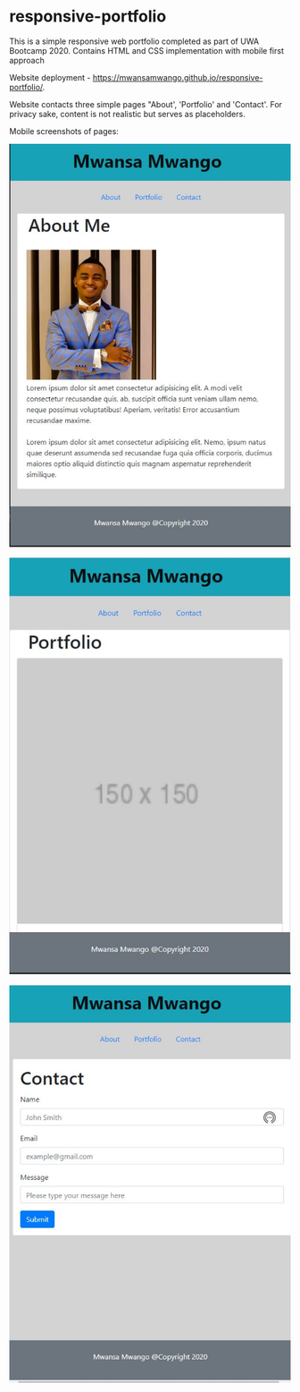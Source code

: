 # responsive-portfolio
This is a simple responsive web portfolio completed as part of UWA Bootcamp 2020. Contains HTML and CSS implementation with mobile first approach

Website deployment - https://mwansamwango.github.io/responsive-portfolio/.

Website contacts three simple pages "About', 'Portfolio' and 'Contact'. For privacy sake, content is not realistic but serves as placeholders.

Mobile screenshots of pages:

![About](https://github.com/MwansaMwango/responsive-portfolio/blob/master/About-page.JPG?raw=true)

![Portfolio](https://github.com/MwansaMwango/responsive-portfolio/blob/master/Portfolio-page.JPG?raw=true)

![Contact](https://github.com/MwansaMwango/responsive-portfolio/blob/master/Contact-page.JPG?raw=true)
